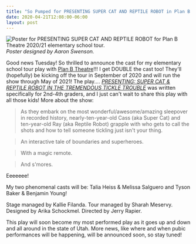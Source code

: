 ```yaml
---
title: "So Pumped for PRESENTING SUPER CAT AND REPTILE ROBOT in Plan B Theatre's School Tour"
date: 2020-04-21T12:08:00-06:00
layout: post
---
```


![Poster for PRESENTING SUPER CAT AND REPTILE ROBOT for Plan B Theatre 2020/21 elementary school tour.](/images/super_cat_reptile_robot.jpg)  
*Poster designed by Aaron Swenson.*

Good news Tuesday! So thrilled to announce the cast for my elementary school tour play with [Plan B Theatre]()!!! I get DOUBLE the cast too! They'll (hopefully) be kicking off the tour in September of 2020 and will run the show through May of 2021! The play.... [*PRESENTING: SUPER CAT & REPTILE ROBOT IN THE TREMENDOUS TICKLE TROUBLE*]() was written specifically for 2nd-4th graders, and I just can't wait to share this play with all those kids! More about the show:

>As they embark on the most wonderful/awesome/amazing sleepover in recorded history, nearly-ten-year-old Cass (aka Super Cat) and ten-year-old Ray (aka Reptile Robot) grapple with who gets to call the shots and how to tell someone tickling just isn't your thing.

>An interactive tale of boundaries and superheroes.

>With a magic remote.

>And s'mores.

Eeeeeee!

My two phenomenal casts will be: Talia Heiss & Melissa Salguero and Tyson Baker & Benjamin Young!

Stage managed by Kallie Filanda. Tour managed by Sharah Meservy. Designed by Arika Schockmel. Directed by Jerry Rapier.

This play will soon become my most performed play as it goes up and down and all around in the state of Utah. More news, like where and when pubic performances will be happening, will be announced soon, so stay tuned!
